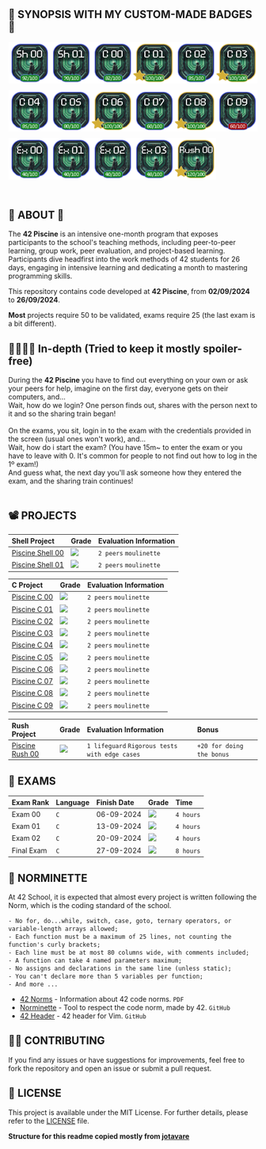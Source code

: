 ## 🦺  SYNOPSIS WITH MY CUSTOM-MADE BADGES 🦺

<div style="display: flex; flex-wrap: wrap; justify-content: space-between;">
  <div style="width: 16.66%; margin-bottom: 10px;">
    <img src="https://raw.githubusercontent.com/tdanielsousa/tdaniel-/main/piscine_badges/sh00.webp" alt="sh00 Badge">
  </div>
  <div style="width: 16.66%; margin-bottom: 10px;">
    <img src="https://raw.githubusercontent.com/tdanielsousa/tdaniel-/main/piscine_badges/sh01.webp" alt="sh01 Badge">
  </div>
  <div style="width: 16.66%; margin-bottom: 10px;">
    <img src="https://raw.githubusercontent.com/tdanielsousa/tdaniel-/main/piscine_badges/c00.webp" alt="C00 Badge">
  </div>
  <div style="width: 16.66%; margin-bottom: 10px;">
    <img src="https://raw.githubusercontent.com/tdanielsousa/tdaniel-/main/piscine_badges/c01.webp" alt="c01 Badge">
  </div>
  <div style="width: 16.66%; margin-bottom: 10px;">
    <img src="https://raw.githubusercontent.com/tdanielsousa/tdaniel-/main/piscine_badges/c02.webp" alt="c02 Badge">
  </div>
  <div style="width: 16.66%; margin-bottom: 10px;">
    <img src="https://raw.githubusercontent.com/tdanielsousa/tdaniel-/main/piscine_badges/c03.webp" alt="c03 Badge">
  </div>
  
  <div style="width: 16.66%; margin-bottom: 10px;">
    <img src="https://raw.githubusercontent.com/tdanielsousa/tdaniel-/main/piscine_badges/c04.webp" alt="c04 Badge" style="width: 100%; height: auto;">
  </div>
  <div style="width: 16.66%; margin-bottom: 10px;">
    <img src="https://raw.githubusercontent.com/tdanielsousa/tdaniel-/main/piscine_badges/c05.webp" alt="c05 Badge" style="width: 100%; height: auto;">
  </div>
  <div style="width: 16.66%; margin-bottom: 10px;">
    <img src="https://raw.githubusercontent.com/tdanielsousa/tdaniel-/main/piscine_badges/c06.webp" alt="c06 Badge" style="width: 100%; height: auto;">
  </div>
  <div style="width: 16.66%; margin-bottom: 10px;">
    <img src="https://raw.githubusercontent.com/tdanielsousa/tdaniel-/main/piscine_badges/c07.webp" alt="c07 Badge" style="width: 100%; height: auto;">
  </div>
  <div style="width: 16.66%; margin-bottom: 10px;">
    <img src="https://raw.githubusercontent.com/tdanielsousa/tdaniel-/main/piscine_badges/c08.webp" alt="c08 Badge" style="width: 100%; height: auto;">
  </div>
  <div style="width: 16.66%; margin-bottom: 10px;">
    <img src="https://raw.githubusercontent.com/tdanielsousa/tdaniel-/main/piscine_badges/c09.webp" alt="c09 Badge" style="width: 100%; height: auto;">
  </div>
  
  <div style="width: 16.66%; margin-bottom: 10px;">
    <img src="https://raw.githubusercontent.com/tdanielsousa/tdaniel-/main/piscine_badges/ex00.webp" alt="ex00 Badge" style="width: 100%; height: auto;">
  </div>
  <div style="width: 16.66%; margin-bottom: 10px;">
    <img src="https://raw.githubusercontent.com/tdanielsousa/tdaniel-/main/piscine_badges/ex01.webp" alt="ex01 Badge" style="width: 100%; height: auto;">
  </div>
  <div style="width: 16.66%; margin-bottom: 10px;">
    <img src="https://raw.githubusercontent.com/tdanielsousa/tdaniel-/main/piscine_badges/ex02.webp" alt="ex02 Badge" style="width: 100%; height: auto;">
  </div>
  <div style="width: 16.66%; margin-bottom: 10px;">
    <img src="https://raw.githubusercontent.com/tdanielsousa/tdaniel-/main/piscine_badges/ex03.webp" alt="ex03 Badge" style="width: 100%; height: auto;">
  </div>
  <div style="width: 16.66%; margin-bottom: 10px;">
    <img src="https://raw.githubusercontent.com/tdanielsousa/tdaniel-/main/piscine_badges/rush00.webp" alt="rush00 Badge" style="width: 100%; height: auto;">
  </div>
  <!-- Empty placeholder to keep alignment -->
  <div style="width: 16.66%; margin-bottom: 10px; visibility: hidden;"></div>
</div>

<br>

## 🦺  ABOUT  🦺

The **42 Piscine** is an intensive one-month program that exposes participants to the school's teaching methods, including peer-to-peer learning, group work, peer evaluation, and project-based learning. <br>
Participants dive headfirst into the work methods of 42 students for 26 days, engaging in intensive learning and dedicating a month to mastering programming skills. <br>

This repository contains code developed at **42 Piscine**, from **02/09/2024** to **26/09/2024**.

**Most** projects require 50 to be validated, exams require 25 (the last exam is a bit different).

## 🏊‍♂️🏊‍♂️ In-depth (Tried to keep it mostly spoiler-free)

During the **42 Piscine** you have to find out everything on your own or ask your peers for help, imagine on the first day, everyone gets on their computers, and... <br>
Wait, how do we login? One person finds out, shares with the person next to it and so the sharing train began! <br>
<br>
On the exams, you sit, login in to the exam with the credentials provided in the screen (usual ones won't work), and...  <br>
Wait, how do i start the exam? (You have 15m~ to enter the exam or you have to leave with 0. It's common for people to not find out how to log in the 1º exam!) <br>
And guess what, the next day you'll ask someone how they entered the exam, and the sharing train continues! <br>
<br>
## 📽 PROJECTS
<div align="center">
	
| Shell Project | Grade | Evaluation Information |
| :--- | :--- | :--- |
| [Piscine Shell 00](#) | <img src="https://img.shields.io/badge/92%20%2F%20100-success"/> | `2 peers`  `moulinette` |
| [Piscine Shell 01](#) | <img src="https://img.shields.io/badge/70%20%2F%20100-success"/> | `2 peers`  `moulinette` |

| C Project | Grade | Evaluation Information |
| :--- | :--- | :--- |
| [Piscine C 00](https://github.com/tdanielsousa/42School/tree/main/Piscine/C00) | <img src="https://img.shields.io/badge/82%20%2F%20100-success"/> | `2 peers` `moulinette` |
| [Piscine C 01](https://github.com/tdanielsousa/42School/tree/main/Piscine/C01) | <img src="https://img.shields.io/badge/100%20%2F%20100-success"/> | `2 peers` `moulinette` |
| [Piscine C 02](https://github.com/tdanielsousa/42School/tree/main/Piscine/C02) | <img src="https://img.shields.io/badge/85%20%2F%20100-success"/> | `2 peers` `moulinette` |
| [Piscine C 03](https://github.com/tdanielsousa/42School/tree/main/Piscine/C03) | <img src="https://img.shields.io/badge/100%20%2F%20100-success"/> | `2 peers` `moulinette` |
| [Piscine C 04](https://github.com/tdanielsousa/42School/tree/main/Piscine/C04) | <img src="https://img.shields.io/badge/85%20%2F%20100-success"/> | `2 peers` `moulinette` |
| [Piscine C 05](https://github.com/tdanielsousa/42School/tree/main/Piscine/C05) | <img src="https://img.shields.io/badge/80%20%2F%20100-success"/> | `2 peers` `moulinette` |
| [Piscine C 06](https://github.com/tdanielsousa/42School/tree/main/Piscine/C06) | <img src="https://img.shields.io/badge/100%20%2F%20100-success"/> | `2 peers` `moulinette` |
| [Piscine C 07](https://github.com/tdanielsousa/42School/tree/main/Piscine/C07) | <img src="https://img.shields.io/badge/60%20%2F%20100-success"/> | `2 peers` `moulinette` |
| [Piscine C 08](https://github.com/tdanielsousa/42School/tree/main/Piscine/C08) | <img src="https://img.shields.io/badge/100%20%2F%20100-success"/> | `2 peers` `moulinette` |
| [Piscine C 09](https://github.com/tdanielsousa/42School/tree/main/Piscine/C09) | <img src="https://img.shields.io/badge/60%20%2F%20100-red"/> | `2 peers` `moulinette` |

| Rush Project | Grade | Evaluation Information | Bonus |
| :--- | :--- | :--- | :--- |
| [Piscine Rush 00](#) | <img src="https://img.shields.io/badge/score-120%20%2F%20100-green"/> | `1 lifeguard` `Rigorous tests with edge cases` | `+20 for doing the bonus` |

</div>
	
## 📝 EXAMS
<div align="center">

| Exam Rank | Language | Finish Date | Grade | Time |
| :--- | :--- | :--- | :--- | :--- |
| Exam 00 | `C` | 06-09-2024 | <img src="https://img.shields.io/badge/40%20%2F%20100%20%E2%98%85-sucess"/> | `4 hours` |
| Exam 01 | `C` | 13-09-2024 | <img src="https://img.shields.io/badge/40%20%2F%20100%20%E2%98%85-sucess"/> | `4 hours` |
| Exam 02 | `C` | 20-09-2024 | <img src="https://img.shields.io/badge/40%20%2F%20100%20%E2%98%85-sucess"/> | `4 hours` |
| Final Exam | `C` | 27-09-2024 | <img src="https://img.shields.io/badge/48%20%2F%20100%20%E2%98%85-sucess"/> | `8 hours` |

</div>

## 🚸 NORMINETTE
At 42 School, it is expected that almost every project is written following the Norm, which is the coding standard of the school.

```
- No for, do...while, switch, case, goto, ternary operators, or variable-length arrays allowed;
- Each function must be a maximum of 25 lines, not counting the function's curly brackets;
- Each line must be at most 80 columns wide, with comments included;
- A function can take 4 named parameters maximum;
- No assigns and declarations in the same line (unless static);
- You can't declare more than 5 variables per function;
- And more ...
```

* [42 Norms](https://github.com/42School/norminette/blob/master/pdf/en.norm.pdf) - Information about 42 code norms. `PDF`
* [Norminette](https://github.com/42School/norminette) - Tool to respect the code norm, made by 42. `GitHub`
* [42 Header](https://github.com/42Paris/42header) - 42 header for Vim. `GitHub`

## 🧑‍💻 CONTRIBUTING

If you find any issues or have suggestions for improvements, feel free to fork the repository and open an issue or submit a pull request.

## 🛂 LICENSE

This project is available under the MIT License. For further details, please refer to the [LICENSE](https://github.com/jotavare/42-piscine/blob/main/LICENSE) file.


 **Structure for this readme copied mostly from [jotavare](https://github.com/jotavare/)**
